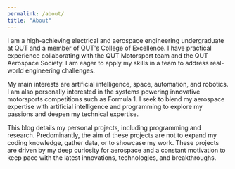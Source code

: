```yaml
---
permalink: /about/
title: "About"
---
```


I am a high-achieving electrical and aerospace engineering undergraduate at QUT and a member of QUT's College of Excellence. I have practical experience collaborating with the QUT Motorsport team and the QUT Aerospace Society. I am eager to apply my skills in a team to address real-world engineering challenges.

My main interests are artificial intelligence, space, automation, and robotics. I am also personally interested in the systems powering innovative motorsports competitions such as Formula 1. I seek to blend my aerospace expertise with artificial intelligence and programming to explore my passions and deepen my technical expertise. 

This blog details my personal projects, including programming and research. Predominantly, the aim of these projects are not to expand my coding knowledge, gather data, or to showcase my work. These projects are driven by my deep curiosity for aerospace and a constant motivation to keep pace with the latest innovations, technologies, and breakthroughs.
